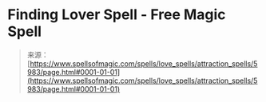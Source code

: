 <!--yml
category: 未分类
date: 2024-06-12 18:40:24
-->

# Finding Lover Spell - Free Magic Spell

> 来源：[https://www.spellsofmagic.com/spells/love_spells/attraction_spells/5983/page.html#0001-01-01](https://www.spellsofmagic.com/spells/love_spells/attraction_spells/5983/page.html#0001-01-01)
